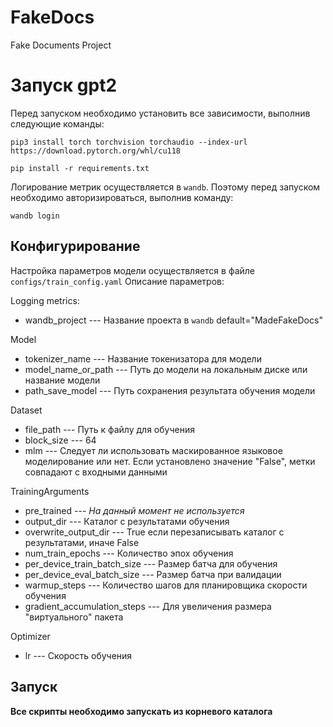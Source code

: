 # FakeDocs
Fake Documents Project

# Запуск gpt2
Перед запуском необходимо установить все зависимости, выполнив следующие команды:
```commandline
pip3 install torch torchvision torchaudio --index-url https://download.pytorch.org/whl/cu118
```


```commandline
pip install -r requirements.txt
```

Логирование метрик осуществляется в `wandb`. Поэтому перед запуском
необходимо авторизироваться, выполнив команду:
```commandline
wandb login
```

## Конфигурирование
Настройка параметров модели осуществляется в файле `configs/train_config.yaml`
Описание параметров:

Logging metrics:
* wandb_project --- Название проекта в `wandb` default="MadeFakeDocs"

Model
* tokenizer_name --- Название токенизатора для модели
* model_name_or_path --- Путь до модели на локальным диске или название модели
* path_save_model --- Путь сохранения результата обучения модели

Dataset
* file_path --- Путь к файлу для обучения
* block_size --- 64
* mlm --- Следует ли использовать маскированное языковое моделирование или нет. Если установлено значение "False", метки совпадают с входными данными

TrainingArguments
* pre_trained --- *На данный момент не используется*
* output_dir --- Каталог с результатами обучения
* overwrite_output_dir --- True если перезаписывать каталог с результатами, иначе False
* num_train_epochs --- Количество эпох обучения
* per_device_train_batch_size ---  Размер батча для обучения
* per_device_eval_batch_size --- Размер батча при валидации
* warmup_steps --- Количество шагов  для планировщика скорости обучения
* gradient_accumulation_steps --- Для увеличения размера "виртуального" пакета

Optimizer
* lr --- Скорость обучения 

## Запуск
**Все скрипты необходимо запускать из корневого каталога**

